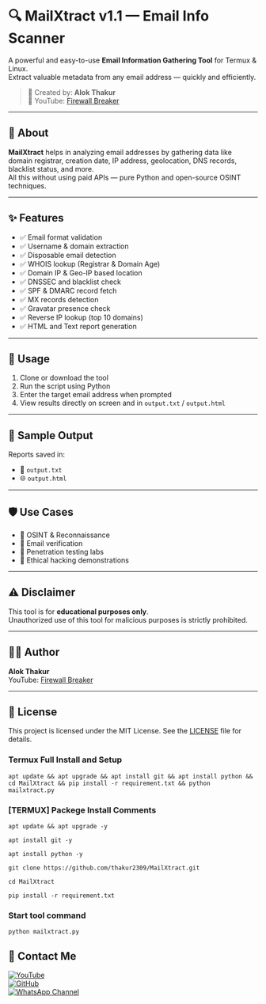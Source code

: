 # 🔍 MailXtract v1.1 — Email Info Scanner

A powerful and easy-to-use **Email Information Gathering Tool** for Termux & Linux.  
Extract valuable metadata from any email address — quickly and efficiently.

> 🎯 Created by: **Alok Thakur**  
> 🎥 YouTube: [Firewall Breaker](https://www.youtube.com/@FirewallBreaker)

---

## 📌 About

**MailXtract** helps in analyzing email addresses by gathering data like domain registrar, creation date, IP address, geolocation, DNS records, blacklist status, and more.  
All this without using paid APIs — pure Python and open-source OSINT techniques.

---

## ✨ Features

- ✅ Email format validation  
- ✅ Username & domain extraction  
- ✅ Disposable email detection  
- ✅ WHOIS lookup (Registrar & Domain Age)  
- ✅ Domain IP & Geo-IP based location  
- ✅ DNSSEC and blacklist check  
- ✅ SPF & DMARC record fetch  
- ✅ MX records detection  
- ✅ Gravatar presence check  
- ✅ Reverse IP lookup (top 10 domains)  
- ✅ HTML and Text report generation  

---

## 🚀 Usage

1. Clone or download the tool  
2. Run the script using Python  
3. Enter the target email address when prompted  
4. View results directly on screen and in `output.txt` / `output.html`

---

## 🧪 Sample Output


Reports saved in:
- 📄 `output.txt`
- 🌐 `output.html`

---

## 🛡️ Use Cases

- 🔎 OSINT & Reconnaissance
- 🧪 Email verification
- 🧰 Penetration testing labs
- 🔐 Ethical hacking demonstrations

---

## ⚠️ Disclaimer

This tool is for **educational purposes only**.  
Unauthorized use of this tool for malicious purposes is strictly prohibited.

---

## 👨‍💻 Author

**Alok Thakur**  
YouTube: [Firewall Breaker](https://www.youtube.com/@FirewallBreaker)

---

## 📜 License

This project is licensed under the MIT License. See the [LICENSE](LICENSE) file for details.


### Termux Full Install and Setup

```
apt update && apt upgrade && apt install git && apt install python && cd MailXtract && pip install -r requirement.txt && python mailxtract.py
```

### [TERMUX] Packege Install Comments

```
apt update && apt upgrade -y
```
```
apt install git -y 
```
```
apt install python -y
```
```
git clone https://github.com/thakur2309/MailXtract.git
```
```
cd MailXtract
```
```
pip install -r requirement.txt
```
### Start tool command
```
python mailxtract.py
```


## 📌 Contact Me  

<a href="https://youtube.com/@firewallbreaker09">
  <img src="https://img.shields.io/badge/YouTube-FF0000?style=for-the-badge&logo=youtube&logoColor=white" alt="YouTube">
</a>  
<br>  

<a href="https://github.com/thakur2309?tab=repositories">
  <img src="https://img.shields.io/badge/GitHub-000000?style=for-the-badge&logo=github&logoColor=white" alt="GitHub">
</a>  
<br>  

<a href="https://whatsapp.com/channel/0029VbAiqVMKLaHjg5J1Nm2F">
  <img src="https://img.shields.io/badge/WhatsApp-25D366?style=for-the-badge&logo=whatsapp&logoColor=white" alt="WhatsApp Channel">
</a>

